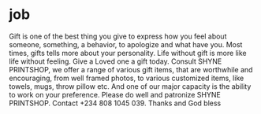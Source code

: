 # job
Gift is one of the best thing you give to express how you feel about someone, something, a behavior, to apologize and what have you. Most times, gifts tells more about your personality. Life without gift is more like life without feeling. Give a Loved one a gift today. Consult SHYNE PRINTSHOP, we offer a range of various gift items, that are worthwhile and encouraging, from well framed photos, to various customized items, like towels, mugs, throw pillow etc. And one of our major capacity is the ability to work on your preference. Please do well and patronize SHYNE PRINTSHOP. Contact +234 808 1045 039. Thanks and God bless
